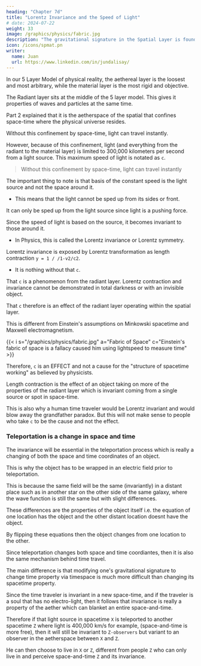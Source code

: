 ```yaml
---
heading: "Chapter 7d"
title: "Lorentz Invariance and the Speed of Light"
# date: 2024-07-22
weight: 33
image: /graphics/physics/fabric.jpg
description: "The gravitational signature in the Spatial Layer is found in the timespace particle."
icon: /icons/spmat.pn
writer:
  name: Juan
  url: https://www.linkedin.com/in/jundalisay/
---
```



In our 5 Layer Model of physical reality, the aethereal layer is the loosest and most arbitrary, while the material layer is the most rigid and objective. 

The Radiant layer sits at the middle of the 5 layer model. This gives it properties of waves and particles at the same time. 

Part 2 explained that it is the aetherspace of the spatial that confines space-time where the physical universe resides.

Without this confinement by space-time, light can travel instantly. 

However, because of this confinement, light (and everything from the radiant to the material layer) is limited to 300,000 kilometers per second from a light source. This maximum speed of light is notated as `c`.

> Without this confinement by space-time, light can travel instantly

<!-- The movement of light in a vacuum is constant because it is the material layer that slows it down.  -->

The important thing to note is that basis of the constant speed is the light source and not the space around it.
- This means that the light cannot be sped up from its sides or front.

It can only be sped up from the light source since light is a pushing force.   

Since the speed of light is based on the source, it becomes invariant to those around it. 
- In Physics, this is called the Lorentz invariance or Lorentz symmetry.

Lorentz invariance is exposed by Lorentz transformation as length contraction `y = 1 / /1-v2/c2`.
- It is nothing without that `c`.

That `c` is a phenomenon from the radiant layer. Lorentz contraction and invariance cannot be demonstrated in total darkness or with an invisible object. 

That `c` therefore is an effect of the radiant layer operating within the spatial layer. 

This is different from Einstein's assumptions on Minkowski spacetime and Maxwell electromagnetism. 

{{< i s="/graphics/physics/fabric.jpg" a="Fabric of Space" c="Einstein's fabric of space is a fallacy caused him using lightspeed to measure time" >}}


<!-- (This is after you mentioned epsilon E0 which meant that your mind jumped into magentic fields and Gauss law, which is about magnetism instead of gravity.) -->

<!-- That c effect is to limit that electrical-light family to 300,000 km/s in "all directions" from a "single source". 

The "single source" is a property of the electrical-light family of phenomena.

The "all directions" is a property of the space-and-time family of phenomena.

(Since "single source" is a property of visible electrical-light and not of space-and-time, then it means there is no Big bang of outerspace from a single point. Therefore, the Big Bang is really an effect of humans shallowly judging the universe from visible light phenomena.) -->

Therefore, `c` is an EFFECT and not a cause for the "structure of spacetime working" as believed by physicists.

Length contraction is the effect of an object taking on more of the properties of the radiant layer which is invariant coming from a single source or spot in space-time. 

This is also why a human time traveler would be Lorentz invariant and would blow away the grandfather paradox. But this will not make sense to people who take `c` to be the cause and not the effect. 

<!-- https://youtu.be/VSNTFEpkmOI -->

### Teleportation is a change in space and time

The invariance will be essential in the teleportation process which is really a changing of both the space and time coordinates of an object. 

This is why the object has to be wrapped in an electric field prior to teleportation.

This is because the same field will be the same (invariantly) in a distant place such as in another star on the other side of the same galaxy, where the wave function is still the same but with slight differences. 

These differences are the properties of the object itself i.e. the equation of one location has the object and the other distant location doesnt have the object. 

By flipping these equations then the object changes from one location to the other.

Since teleportation changes both space and time coordiantes, then it is also the same mechanism behind time travel.

The main difference is that modifying one's gravitational signature to change time property via timespace is much more difficult than changing its spacetime property.   

Since the time traveler is invariant in a new space-time, and if the traveler is a soul that has no electro-light, then it follows that invariance is really a property of the aether which can blanket an entire space-and-time.

<!-- Therefore spacetime limits light to 300000 km/s. But it is the aetherspace (as the aether family acting on the space-and-time family) that really causes the invariance.  -->

Therefore if that light source in spacetime `X` is teleported to another spacetime `Z` where light is 400,000 km/s for example, (space-and-time is more free), then it will still be invariant to `Z-observers` but variant to an observer in the aetherspace between `X` and `Z`. 

He can then choose to live in `X` or `Z`, different from people `Z` who can only live in and perceive space-and-time `Z` and its invariance.


<!-- Electromagnetism (1st Element) as it is being confined  by spacetime (2nd Element) which itself is confined by the aether (5th Element). 

Spacetime is variant. I.e. there are many universes in the multiverse each with varying Laws. That is also why "spacetime is dynamic" as you said.

Within each spacetime system (universe) light becomes invariant because its job is the relay information. This is why it is very useful for computing and communications more than neutrinos (4th Element).

The infinite terms are a consequence of denying the aether. This is not a problem in Cartesian-Spinoza Physics where the quantization of Cartesian or Poincare Relativity leads to a finite range of possibilities. 

Yes, Cartesian-Spinoza Physics reconstructs Physics using a 5 Elements model instead of Newton's matter-based model or the Standard model that is matter-based.

Yes, it can explain macro phenomena like Mercury precession, lensing, dark energy, BAO, and especially  quantum phenomena such as superposition, wave particle duality, etc because Cartesian Physics is quantum-first that can extend easily to macro phenomena and even multiple universes

For example Here we explain the Zeeman effect and Cartesian Relativity for quantum phenomena

https://youtu.be/AWVgF4zlvdM -->

<!-- "Reference Frame" is a property of the aethereal family of phenomena within the space-and-time family. 

"Reference" is a property of the aether. 

Does a rock care about any reference? No it doesn't. Only humans do.

"Frame" is a property the space-and-time family of phenomena. A frame (as a cartesian plane) has spatial dimensions length and width. -->


